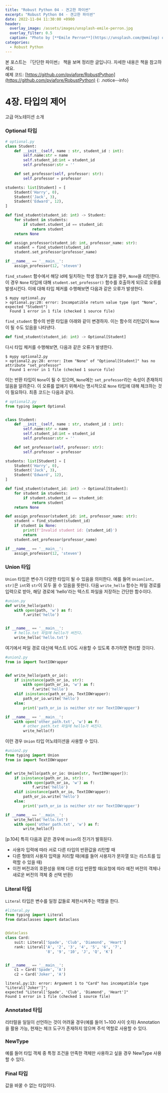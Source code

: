 ```yaml
---
title: "Robust Python 04 - 견고한 파이썬"
excerpt: "Robust Python 04 - 견고한 파이썬"
date: 2022-11-04 11:30:00 +0900
header:
  overlay_image: /assets/images/unsplash-emile-perron.jpg
  overlay_filter: 0.5
  caption: "Photo by [**Emile Perron**](https://unsplash.com/@emilep) on [**Unsplash**](https://unsplash.com/)"
categories:
  - Robust Python
---
```


본 포스트는 『단단한 파이썬』 책을 보며 정리한 글입니다. 자세한 내용은 책을 참고하세요.  
예제 코드: [https://github.com/pviafore/RobustPython](https://github.com/pviafore/RobustPython)
{: .notice--info}

# 4장. 타입의 제어

고급 어노테이션 소개

### Optional 타입

```python
# optional.py
class Student:
    def __init__(self, name : str, student_id : int):
        self.name:str = name
        self.student_id:int = student_id
        self.professor:str = ''

    def set_professor(self, professor: str):
        self.professor = professor

students: list[Student] = [
    Student('Harry', 0),
    Student('Jack', 3),
    Student('Edward', 12),
]

def find_student(student_id: int) -> Student:
    for student in students:
        if student.student_id == student_id:
            return student
    return None

def assign_professor(student_id: int, professor_name: str):
    student = find_student(student_id)
    student.set_professor(professor_name)

if __name__ == '__main__':
    assign_professor(12, 'steven')
```

`find_student` 함수에서 해당 id에 일치하는 학생 정보가 없을 경우, `None`을 리턴한다. 이 경우 `None` 타입에 대해 `student.set_professor()` 함수를 호출하게 되므로 오류를 발생시킨다. 이에 대해 타입 체커를 수행해보면 다음과 같은 오류가 발생한다.

```
$ mypy optional.py
> optional.py:20: error: Incompatible return value type (got "None", expected "Student")
  Found 1 error in 1 file (checked 1 source file)
```

`find_student` 함수의 반환 타입을 아래와 같이 변경하자. 이는 함수의 리턴값이 `None`이 될 수도 있음을 나타낸다.
```python
def find_student(student_id: int) -> Optional[Student]
```

다시 타입 체커를 수행해보면, 다음과 같은 오류가 발생한다.

```
$ mypy optional2.py
> optional2.py:28: error: Item "None" of "Optional[Student]" has no attribute "set_professor"
  Found 1 error in 1 file (checked 1 source file)
```

이는 반환 타입이 `None`이 될 수 있으며, `None`에는 `set_professor`라는 속성이 존재하지 않음을 알려준다. 이 오류를 없애기 위해서는 명시적으로 `None` 타입에 대해 체크하는 것이 필요하다. 최종 코드는 다음과 같다.

```python
# optional2.py
from typing import Optional


class Student:
    def __init__(self, name : str, student_id : int):
        self.name:str = name
        self.student_id:int = student_id
        self.professor:str = ''

    def set_professor(self, professor: str):
        self.professor = professor

students: list[Student] = [
    Student('Harry', 0),
    Student('Jack', 3),
    Student('Edward', 12),
]

def find_student(student_id: int) -> Optional[Student]:
    for student in students:
        if student.student_id == student_id:
            return student
    return None

def assign_professor(student_id: int, professor_name: str):
    student = find_student(student_id)
    if student is None:
        print(f'Invalid student id: {student_id}')
        return
    student.set_professor(professor_name)

if __name__ == '__main__':
    assign_professor(12, 'steven')
```


### Union 타입

`Union` 타입은 변수가 다양한 타입이 될 수 있음을 의미한다. 예를 들어 `Union[int, str]`은 `int`와 `str`이 모두 올 수 있음을 뜻한다.
다음 `write_hello` 함수는 파일 경로를 입력으로 받아, 해당 경로에 'hello'라는 텍스트 파일을 저장하는 간단한 함수이다.

```python
#union.py
def write_hello(path):
    with open(path, 'w') as f:
        f.write('hello')


if __name__ == '__main__':
    # hello.txt 파일에 hello가 써진다.
    write_hello('hello.txt')
```

여기에서 파일 경로 대신에 텍스트 I/O도 사용할 수 있도록 추가하면 편리할 것이다.

```python
#union2.py
from io import TextIOWrapper


def write_hello(path_or_io):
    if isinstance(path_or_io, str):
        with open(path_or_io, 'w') as f:
            f.write('hello')
    elif isinstance(path_or_io, TextIOWrapper):
        path_or_io.write('hello')
    else:
        print('path_or_io is neither str nor TextIOWrapper')

if __name__ == '__main__':
    with open('other_path.txt', 'w') as f:
        # other_path.txt 파일에 hello가 써진다.
        write_hello(f)
```

이런 경우 `Union` 타입 어노테이션을 사용할 수 있다.

```python
#union2.py
from typing import Union
from io import TextIOWrapper


def write_hello(path_or_io: Union[str, TextIOWrapper]):
    if isinstance(path_or_io, str):
        with open(path_or_io, 'w') as f:
            f.write('hello')
    elif isinstance(path_or_io, TextIOWrapper):
        path_or_io.write('hello')
    else:
        print('path_or_io is neither str nor TextIOWrapper')

if __name__ == '__main__':
    write_hello('hello.txt')
    with open('other_path.txt', 'w') as f:
        write_hello(f)
```

[p.104] 특히 다음과 같은 경우에 `Union`의 진가가 발휘된다.
- 사용자 입력에 따라 서로 다른 타입의 반환값을 리턴할 때
- 다른 형태의 사용자 입력을 처리할 때(예를 들어 사용자가 문자열 또는 리스트를 입력할 수 있을 때)
- 이전 버전과의 호환성을 위해 다른 타입 반환할 때(요청에 따라 예전 버전의 객체나 새로운 버전의 객체 중 선택 반환)


### Literal 타입

`Literal` 타입은 변수를 일정 값들로 제한시켜주는 역할을 한다.

```python
#literal.py
from typing import Literal
from dataclasses import dataclass


@dataclass
class Card:
    suit: Literal['Spade', 'Club', 'Diamond', 'Heart']
    rank: Literal['A', '2', '3', '4', '5', '6', '7', 
                  '8', '9', '10', 'J', 'Q', 'K']


if __name__ == '__main__':
    c1 = Card('Spade', 'A')
    c2 = Card('Joker', 'A')
```

```
literal.py:13: error: Argument 1 to "Card" has incompatible type "Literal['Joker']"; 
expected "Literal['Spade', 'Club', 'Diamond', 'Heart']"
Found 1 error in 1 file (checked 1 source file)
```

### Annotated 타입
리터럴을 일일이 선언하는 것이 어려울 경우(예를 들어 1~100 사이 숫자) Annotation을 활용 가능, 현재는 체크 도구가 존재하지 않으며 주석 역할로 사용할 수 있다.

### NewType
예를 들어 타입 객체 중 특정 조건을 만족한 객체만 사용하고 싶을 경우 NewType 사용할 수 있다.


### Final 타입

값을 바꿀 수 없는 타입이다.